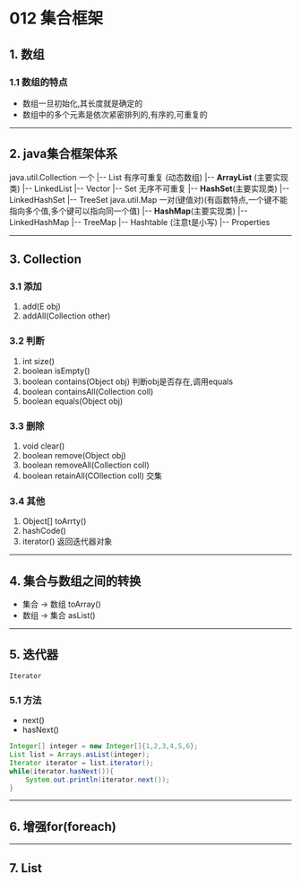 # 012 集合框架
## 1. 数组
### 1.1 数组的特点
+ 数组一旦初始化,其长度就是确定的
+ 数组中的多个元素是依次紧密排列的,有序的,可重复的

***

## 2. java集合框架体系
java.util.Collection 一个
    |-- List 有序可重复 (动态数组)
        |-- **ArrayList** (主要实现类)
        |-- LinkedList
        |-- Vector
    |-- Set  无序不可重复 
        |-- **HashSet**(主要实现类)
        |-- LinkedHashSet
        |-- TreeSet
java.util.Map 一对(键值对)(有函数特点,一个键不能指向多个值,多个键可以指向同一个值)
    |-- **HashMap**(主要实现类)
    |-- LinkedHashMap
    |-- TreeMap
    |-- Hashtable (注意t是小写)
    |-- Properties

***

## 3. Collection
### 3.1 添加
1. add(E obj)
2. addAll(Collection other)

### 3.2 判断
1. int size()
2. boolean isEmpty()
3. boolean contains(Object obj) 判断obj是否存在,调用equals
4. boolean containsAll(Collection coll)
5. boolean equals(Object obj)

### 3.3 删除
1. void clear()
2. boolean remove(Object obj)
3. boolean removeAll(Collection coll)
4. boolean retainAll(COllection coll) 交集

### 3.4 其他
1. Object[] toArrty()
2. hashCode()
3. iterator() 返回迭代器对象

***

## 4. 集合与数组之间的转换
+ 集合 -> 数组
toArray()
+ 数组 -> 集合
asList()

***

## 5. 迭代器
`Iterator`
### 5.1 方法
+ next()
+ hasNext()
```java
Integer[] integer = new Integer[]{1,2,3,4,5,6};
List list = Arrays.asList(integer);
Iterator iterator = list.iterator();
while(iterator.hasNext()){
    System.out.println(iterator.next());
}   
```

***

## 6. 增强for(foreach)

***

## 7. List













